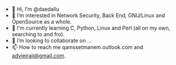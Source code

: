 - 👋 Hi, I’m @daedallu
- 👀 I’m interested in Network Security, Back End, GNU/Linux and OpenSource as a whole.
- 🌱 I'm currently learning C, Python, Linux and Perl (all on my own, searching to and fro).
- 💞️ I’m looking to collaborate on ...
- 📫 How to reach me qamssetmanem.outlook.com and advieiraii@gmail.com.

<!---I'm just a beginner and curious at IT, fascinated by technology and programming languages, Network Security (despite being very, very newbie to it). With a special love for "Linuxverse", since this was my the point of entry in this world (thanks AntiX Linux!!!). 

--->
